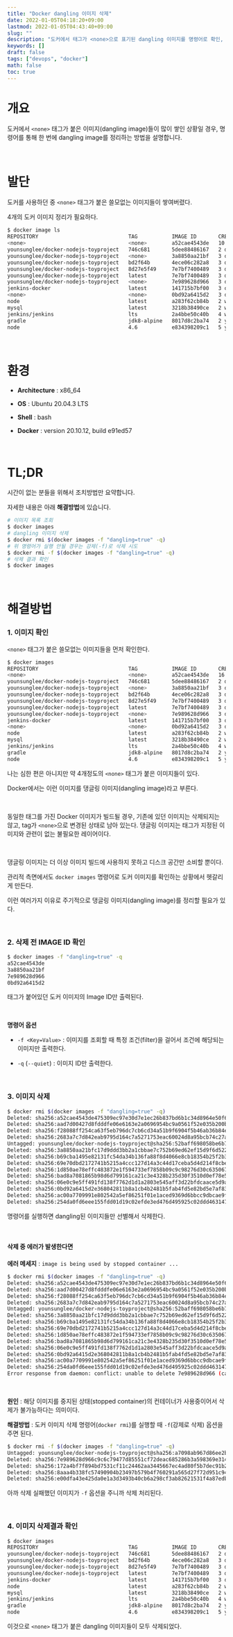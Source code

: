 ```yaml
---
title: "Docker dangling 이미지 삭제"
date: 2022-01-05T04:18:20+09:00
lastmod: 2022-01-05T04:43:40+09:00
slug: ""
description: "도커에서 태그가 <none>으로 표기된 dangling 이미지를 명령어로 확인, 삭제하는 방법을 소개합니다."
keywords: []
draft: false
tags: ["devops", "docker"]
math: false
toc: true
---
```


# 개요

도커에서 `<none>` 태그가 붙은 이미지(dangling image)들이 많이 쌓인 상황일 경우, 명령어를 통해 한 번에 dangling image를 정리하는 방법을 설명합니다.  

<br>

# 발단

도커를 사용하던 중 `<none>` 태그가 붙은 쓸모없는 이미지들이 쌓여버렸다.  

4개의 도커 이미지 정리가 필요하다.  

```bash
$ docker image ls
REPOSITORY                             TAG           IMAGE ID       CREATED          SIZE
<none>                                 <none>        a52cae4543de   10 minutes ago   522MB
younsunglee/docker-nodejs-toyproject   746c681       5dee88486167   2 days ago       1GB
younsunglee/docker-nodejs-toyproject   <none>        3a8850aa21bf   3 days ago       1.01GB
younsunglee/docker-nodejs-toyproject   bd2f64b       4ece06c282a8   3 days ago       1GB
younsunglee/docker-nodejs-toyproject   8d27e5f49     7e7bf7400489   3 days ago       1GB
younsunglee/docker-nodejs-toyproject   latest        7e7bf7400489   3 days ago       1GB
younsunglee/docker-nodejs-toyproject   <none>        7e989628d966   3 days ago       1GB
jenkins-docker                         latest        141715b7bf00   3 days ago       522MB
<none>                                 <none>        0bd92a6415d2   3 days ago       522MB
node                                   latest        a283f62cb84b   2 weeks ago      993MB
mysql                                  latest        3218b38490ce   2 weeks ago      516MB
jenkins/jenkins                        lts           2a4bbe50c40b   4 weeks ago      441MB
gradle                                 jdk8-alpine   8017d8c2ba74   2 years ago      204MB
node                                   4.6           e834398209c1   5 years ago      646MB
```

<br>

# 환경

- **Architecture** : x86_64

- **OS** : Ubuntu 20.04.3 LTS

- **Shell** : bash

- **Docker** : version 20.10.12, build e91ed57

<br>

# TL;DR

시간이 없는 분들을 위해서 조치방법만 요약합니다.  

자세한 내용은 아래 **해결방법**에 있습니다.  

```bash
# 이미지 목록 조회
$ docker images
# dangling 이미지 삭제
$ docker rmi $(docker images -f "dangling=true" -q)
# 위 명령어가 실행 안될 경우는 강제(-f)로 삭제 시도
$ docker rmi -f $(docker images -f "dangling=true" -q)
# 삭제 결과 확인
$ docker images
```

<br>

# 해결방법

### 1. 이미지 확인

`<none>` 태그가 붙은 쓸모없는 이미지들을 먼저 확인한다.  

```bash
$ docker images
REPOSITORY                             TAG           IMAGE ID       CREATED          SIZE
<none>                                 <none>        a52cae4543de   16 minutes ago   522MB
younsunglee/docker-nodejs-toyproject   746c681       5dee88486167   2 days ago       1GB
younsunglee/docker-nodejs-toyproject   <none>        3a8850aa21bf   3 days ago       1.01GB
younsunglee/docker-nodejs-toyproject   bd2f64b       4ece06c282a8   3 days ago       1GB
younsunglee/docker-nodejs-toyproject   8d27e5f49     7e7bf7400489   3 days ago       1GB
younsunglee/docker-nodejs-toyproject   latest        7e7bf7400489   3 days ago       1GB
younsunglee/docker-nodejs-toyproject   <none>        7e989628d966   3 days ago       1GB
jenkins-docker                         latest        141715b7bf00   3 days ago       522MB
<none>                                 <none>        0bd92a6415d2   3 days ago       522MB
node                                   latest        a283f62cb84b   2 weeks ago      993MB
mysql                                  latest        3218b38490ce   2 weeks ago      516MB
jenkins/jenkins                        lts           2a4bbe50c40b   4 weeks ago      441MB
gradle                                 jdk8-alpine   8017d8c2ba74   2 years ago      204MB
node                                   4.6           e834398209c1   5 years ago      646MB
```

나는 심한 편은 아니지만 약 4개정도의 `<none>` 태그가 붙은 이미지들이 있다.  

Docker에서는 이런 이미지를 댕글링 이미지(dangling image)라고 부른다.  

<br>

동일한 태그를 가진 Docker 이미지가 빌드될 경우, 기존에 있던 이미지는 삭제되지는 않고, tag가 `<none>`으로 변경된 상태로 남아 있는다. 댕글링 이미지는 태그가 지정된 이미지와 관련이 없는 불필요한 레이어이다.  

<br>



댕글링 이미지는 더 이상 이미지 빌드에 사용하지 못하고 디스크 공간만 소비할 뿐이다.  

관리적 측면에서도 `docker images` 명령어로 도커 이미지를 확인하는 상황에서 헷갈리게 만든다.  

이런 여러가지 이유로 주기적으로 댕글링 이미지(dangling image)를 정리할 필요가 있다.  

<br>

### 2. 삭제 전 IMAGE ID 확인

```bash
$ docker images -f "dangling=true" -q
a52cae4543de
3a8850aa21bf
7e989628d966
0bd92a6415d2
```

<none> 태그가 붙어있던 도커 이미지의 Image ID만 출력된다.  

<br>

**명령어 옵션**

- `-f <Key=Value>` : 이미지를 조회할 때 특정 조건(filter)을 걸어서 조건에 해당되는 이미지만 출력한다.

- `-q` (`--quiet`) : 이미지 ID만 출력한다.

<br>

### 3. 이미지 삭제

```bash
$ docker rmi $(docker images -f "dangling=true" -q)
Deleted: sha256:a52cae4543de475309ec97e30d7e1ec26b837bd6b1c34d8964e50f6d32be2742
Deleted: sha256:aad7d00427d8fdddfe06e6163e2a0696954bc9a0561f52e035b200b554f2e910
Deleted: sha256:f28088ff254ca63f5eb796dc7cb6cd34a51b9f6904f5b46ab36b84e817369c95
Deleted: sha256:2683a7c7d842eab9795d164c7a5271753eac60024d8a95bcb74c27a150c9438f
Untagged: younsunglee/docker-nodejs-toyproject@sha256:52baff698058be6b7bd961857038e19ad019a03e95210ca053176bee6eb37f9e
Deleted: sha256:3a8850aa21bfc17d9ddd3bb2a1cbbae7c752b69ed62ef15d9f6d5220f9ae7d02
Deleted: sha256:b69cba1495e82131fc54da34b136fa88f8d4066e8cb18354b25f2b3dd0ecf84d
Deleted: sha256:69e70dbd2172741b5215a4ccc127d14a3c44d17ceba5d4d214f8cbe0b931c64f
Deleted: sha256:1d850ae78effc483872e1f594733ef7858b09c9c98276d30c6350674527d48e9
Deleted: sha256:bad8a7081865b98d6d799161ca21c3e4328b235d30f3510d0ef78e586a63d836
Deleted: sha256:06e0c9e5ff491fd138f7762d1d1a2803e545aff3d22bfdcaace5d9a44d2542ed
Deleted: sha256:0bd92a6415d2e368042811b8a1cb4b2481b5fab4fd5e82bd5e7af83d154e0eff
Deleted: sha256:ac00a7709991e802542a5ef86251f01e1aced9369d6bbcc9dbcae9fa1f8f3a21
Deleted: sha256:254da0fd6eee155fdd01d19c02efde3ed476d495925c02ddd463147978d7df84
```

명령어를 실행하면 dangling된 이미지들만 선별해서 삭제한다.

<br>

#### 삭제 중 에러가 발생한다면

**에러 메세지** : `image is being used by stopped container ...`   

```bash
$ docker rmi $(docker images -f "dangling=true" -q)
Deleted: sha256:a52cae4543de475309ec97e30d7e1ec26b837bd6b1c34d8964e50f6d32be2742
Deleted: sha256:aad7d00427d8fdddfe06e6163e2a0696954bc9a0561f52e035b200b554f2e910
Deleted: sha256:f28088ff254ca63f5eb796dc7cb6cd34a51b9f6904f5b46ab36b84e817369c95
Deleted: sha256:2683a7c7d842eab9795d164c7a5271753eac60024d8a95bcb74c27a150c9438f
Untagged: younsunglee/docker-nodejs-toyproject@sha256:52baff698058be6b7bd961857038e19ad019a03e95210ca053176bee6eb37f9e
Deleted: sha256:3a8850aa21bfc17d9ddd3bb2a1cbbae7c752b69ed62ef15d9f6d5220f9ae7d02
Deleted: sha256:b69cba1495e82131fc54da34b136fa88f8d4066e8cb18354b25f2b3dd0ecf84d
Deleted: sha256:69e70dbd2172741b5215a4ccc127d14a3c44d17ceba5d4d214f8cbe0b931c64f
Deleted: sha256:1d850ae78effc483872e1f594733ef7858b09c9c98276d30c6350674527d48e9
Deleted: sha256:bad8a7081865b98d6d799161ca21c3e4328b235d30f3510d0ef78e586a63d836
Deleted: sha256:06e0c9e5ff491fd138f7762d1d1a2803e545aff3d22bfdcaace5d9a44d2542ed
Deleted: sha256:0bd92a6415d2e368042811b8a1cb4b2481b5fab4fd5e82bd5e7af83d154e0eff
Deleted: sha256:ac00a7709991e802542a5ef86251f01e1aced9369d6bbcc9dbcae9fa1f8f3a21
Deleted: sha256:254da0fd6eee155fdd01d19c02efde3ed476d495925c02ddd463147978d7df84
Error response from daemon: conflict: unable to delete 7e989628d966 (cannot be forced) - image is being used by stopped container 234d5e511f5f
```

<br>

**원인** : 해당 이미지를 중지된 상태(stopped container)의 컨테이너가 사용중이어서 삭제가 불가능하다는 의미이다.  


**해결방법** : 도커 이미지 삭제 명령어(`docker rmi`)를 실행할 때 `-f`(강제로 삭제) 옵션을 주면 된다.  

```bash
$ docker rmi -f $(docker images -f "dangling=true" -q)
Untagged: younsunglee/docker-nodejs-toyproject@sha256:a7098ab967d86ee2b2d7431cc4be1c940b100cb964e86fb29fb6f964ba67d381
Deleted: sha256:7e989628d966c9c6c79477d85551cf72deac685286b3a598369e31465335b50e
Deleted: sha256:172a4bf7f894bd7531cf11c24462aa3445667ec4ad80f5b7dec91b2326f70291
Deleted: sha256:8aaa4b338fc57490904b23497b579b4f760291a565d27f72d951c94b87c344fd
Deleted: sha256:e00dfa43e425da0e1a3d3493b40cb6a298cf3ab82621531f4a87edb0542d4ece
```

아까 삭제 실패했던 이미지가 `-f` 옵션을 주니까 삭제 처리된다.  

<br>

### 4. 이미지 삭제결과 확인

```bash
$ docker images
REPOSITORY                             TAG           IMAGE ID       CREATED       SIZE
younsunglee/docker-nodejs-toyproject   746c681       5dee88486167   2 days ago    1GB
younsunglee/docker-nodejs-toyproject   bd2f64b       4ece06c282a8   3 days ago    1GB
younsunglee/docker-nodejs-toyproject   8d27e5f49     7e7bf7400489   3 days ago    1GB
younsunglee/docker-nodejs-toyproject   latest        7e7bf7400489   3 days ago    1GB
jenkins-docker                         latest        141715b7bf00   3 days ago    522MB
node                                   latest        a283f62cb84b   2 weeks ago   993MB
mysql                                  latest        3218b38490ce   2 weeks ago   516MB
jenkins/jenkins                        lts           2a4bbe50c40b   4 weeks ago   441MB
gradle                                 jdk8-alpine   8017d8c2ba74   2 years ago   204MB
node                                   4.6           e834398209c1   5 years ago   646MB
```

이것으로 `<none>` 태그가 붙은 dangling 이미지들이 모두 삭제되었다.  
